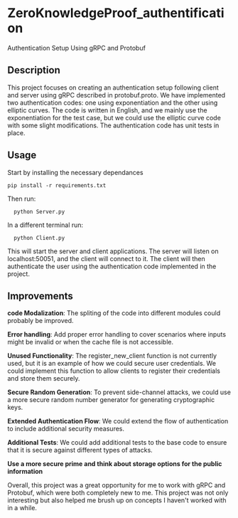# ZeroKnowledgeProof_authentification

Authentication Setup Using gRPC and Protobuf

## Description
This project focuses on creating an authentication setup following client and server using gRPC described in protobuf.proto. We have implemented two authentication codes: one using exponentiation and the other using elliptic curves. The code is written in English, and we mainly use the exponentiation for the test case, but we could use the elliptic curve code with some slight modifications. The authentication code has unit tests in place.

## Usage
Start by installing the necessary dependances

```
pip install -r requirements.txt
```

Then run:
```
  python Server.py
```
In a different terminal run:
```
  python Client.py
```
This will start the server and client applications. The server will listen on localhost:50051, and the client will connect to it. The client will then authenticate the user using the authentication code implemented in the project.

## Improvements

**code Modalization**: The spliting of the code into different modules could probably be improved.

**Error handling**: Add proper error handling to cover scenarios where inputs might be invalid or when the cache file is not accessible.

**Unused Functionality**: The register_new_client function is not currently used, but it is an example of how we could secure user credentials. We could implement this function to allow clients to register their credentials and store them securely.

**Secure Random Generation**: To prevent side-channel attacks, we could use a more secure random number generator for generating cryptographic keys.

**Extended Authentication Flow**: We could extend the flow of authentication to include additional security measures.

**Additional Tests**: We could add additional tests to the base code to ensure that it is secure against different types of attacks.

**Use a more secure prime and think about storage options for the public information**


Overall, this project was a great opportunity for me to work with gRPC and Protobuf, which were both completely new to me. This project was not only interesting but also helped me brush up on concepts I haven't worked with in a while.
